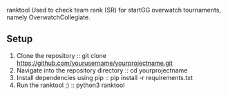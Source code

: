 ranktool
Used to check team rank (SR) for startGG overwatch tournaments, namely OverwatchCollegiate.
## Setup
1. Clone the repository :: git clone https://github.com/yourusername/yourprojectname.git
2. Navigate into the repository directory :: cd yourprojectname
3. Install dependencies using pip :: pip install -r requirements.txt
4. Run the ranktool ;) :: python3 ranktool


